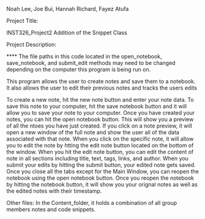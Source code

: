 Noah Lee, Joe Bui, Hannah Richard, Fayez Atufa

Project Title:

INST326_Project2
Addition of the Snippet Class

Project Description:

**** The file paths in this code located in the open_notebook, save_notebook, and submit_edit methods may need to be changed depending on the computer this program is being run on.

This program allows the user to create notes and save them to a notebook. 
It also allows the user to edit their previous notes and tracks the users edits

To create a new note, hit the new note button and enter your note data.
To save this note to your computer, hit the save notebook button and it will allow you to save your note to your computer.
Once you have created your notes, you can hit the open notebook button.
This will show you a preview of all the ntoes you have just created.
If you click on a note preview, it will open a new window of the full note and show the user all of the data associated with that note.
When you click on the specific note, it will allow you to edit the note by htting the edit note button located on the bottom of the window.
When you hit the edit note button, you can edit the content of note in all sections including title, text, tags, links, and author.
When you submit your edits by hitting the submit button, your edited note gets saved.
Once you close all the tabs except for the Main Window, you can reopen the notebook using the open notebook button.
Once you reopen the notebook by hitting the notebook button, it will show you your orignal notes as well as the edited notes with their timestamp.

Other files:
In the Content_folder, it holds a combination of all group members notes and code snippets.


